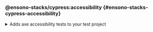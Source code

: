 <!-- markdownlint-disable MD041 -->

### @ensono-stacks/cypress:accessibility {#ensono-stacks-cypress-accessibility}

<details>
<summary>Adds axe accessibility tests to your test project</summary>

The _accessibility_ generator installs the required plugins for conducting accessibility testing with cypress. Additionally, this will configure your test project to enable proper test reporting from `axe` while providing you with an example set of test cases.

## Usage

```bash
nx g @ensono-stacks/cypress:accessibility
```

### Command line arguments

The following command line arguments are available:

| Option       | Description                                                | Type   |
| ------------ | ---------------------------------------------------------- | ------ |
| --project -p | The name of the test project to add accessibility tests to | string |

### Generator Output

Scaffolding accessibility testing will add two dependencies to the `package.json`:

1. [`axe-core`](https://www.npmjs.com/package/axe-core) - The accessibility test engine
2. [`cypress-axe`](https://www.npmjs.com/package/cypress-axe) - Cypress integration with the accessibility test engine

Additionally, an example accessibility test will be generated, showcasing how to utilise _axe_ to scan your application for accessibility violations:

```text title="Generated files"
.
├── apps
│   ├── <app-name>
│   │   ├── cypress
│   │   │   │   ├── support
│   │   │   │   │   ├── e2e.ts #Terminal logging function configured
│   │   │   │   ├── e2e
│   │   │   │   │   ├── axe-accessibility.cy.ts #Example accessibility test using cypress
│   │   ├── cypress.config.js #setupNodeEvents configured for logging with terminal logging function
├──   tsconfig.cy.json #cypress-axe declared as a type
└──────────
```

:::note

Visit the [`Accessibility Testing`](../../testing/testing_in_nx/cypress_accessibility_testing.md) documentation for further details!

:::

</details>
